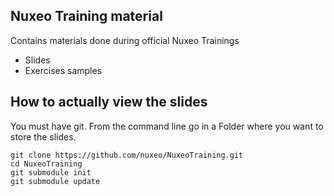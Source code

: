 Nuxeo Training material
-----------------------

Contains materials done during official Nuxeo Trainings
- Slides 
- Exercises samples

## How to actually view the slides

You must have git.
From the command line go in a Folder where you want to store the slides.

    git clone https://github.com/nuxeo/NuxeoTraining.git
    cd NuxeoTraining
    git submodule init
    git submodule update




